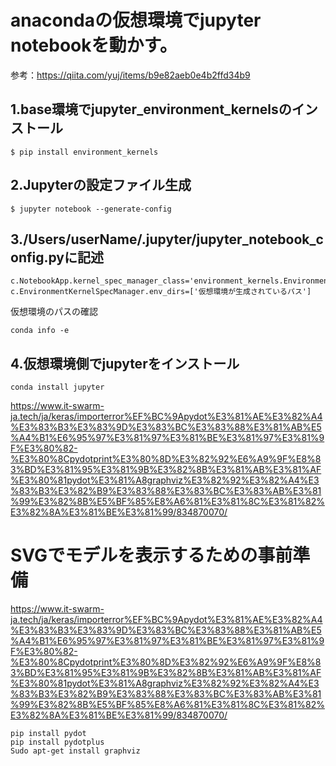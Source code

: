 # anacondaの仮想環境でjupyter notebookを動かす。
参考：https://qiita.com/yuj/items/b9e82aeb0e4b2ffd34b9

## 1.base環境でjupyter_environment_kernelsのインストール
`$ pip install environment_kernels`

## 2.Jupyterの設定ファイル生成
`$ jupyter notebook --generate-config`

## 3./Users/userName/.jupyter/jupyter_notebook_config.pyに記述  
```
c.NotebookApp.kernel_spec_manager_class='environment_kernels.EnvironmentKernelSpecManager'
c.EnvironmentKernelSpecManager.env_dirs=['仮想環境が生成されているパス']
```
仮想環境のパスの確認
```
conda info -e
```
## 4.仮想環境側でjupyterをインストール
```
conda install jupyter
```
https://www.it-swarm-ja.tech/ja/keras/importerror%EF%BC%9Apydot%E3%81%AE%E3%82%A4%E3%83%B3%E3%83%9D%E3%83%BC%E3%83%88%E3%81%AB%E5%A4%B1%E6%95%97%E3%81%97%E3%81%BE%E3%81%97%E3%81%9F%E3%80%82-%E3%80%8Cpydotprint%E3%80%8D%E3%82%92%E6%A9%9F%E8%83%BD%E3%81%95%E3%81%9B%E3%82%8B%E3%81%AB%E3%81%AF%E3%80%81pydot%E3%81%A8graphviz%E3%82%92%E3%82%A4%E3%83%B3%E3%82%B9%E3%83%88%E3%83%BC%E3%83%AB%E3%81%99%E3%82%8B%E5%BF%85%E8%A6%81%E3%81%8C%E3%81%82%E3%82%8A%E3%81%BE%E3%81%99/834870070/

# SVGでモデルを表示するための事前準備
https://www.it-swarm-ja.tech/ja/keras/importerror%EF%BC%9Apydot%E3%81%AE%E3%82%A4%E3%83%B3%E3%83%9D%E3%83%BC%E3%83%88%E3%81%AB%E5%A4%B1%E6%95%97%E3%81%97%E3%81%BE%E3%81%97%E3%81%9F%E3%80%82-%E3%80%8Cpydotprint%E3%80%8D%E3%82%92%E6%A9%9F%E8%83%BD%E3%81%95%E3%81%9B%E3%82%8B%E3%81%AB%E3%81%AF%E3%80%81pydot%E3%81%A8graphviz%E3%82%92%E3%82%A4%E3%83%B3%E3%82%B9%E3%83%88%E3%83%BC%E3%83%AB%E3%81%99%E3%82%8B%E5%BF%85%E8%A6%81%E3%81%8C%E3%81%82%E3%82%8A%E3%81%BE%E3%81%99/834870070/
```
pip install pydot
pip install pydotplus
Sudo apt-get install graphviz
```
